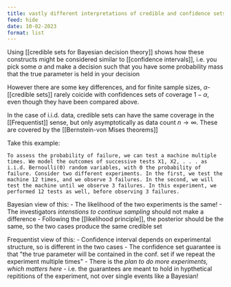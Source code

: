 ```yaml
---
title: vastly different interpretations of credible and confidence sets
feed: hide
date: 10-02-2023
format: list
---
```



Using [[credible sets for Bayesian decision theory]] shows how these constructs might be considered similar to [[confidence intervals]], i.e. you pick some $\alpha$ and make a decision such that you have some probability mass that the true parameter is held in your decision

However there are some key differences, and for finite sample sizes, $\alpha$-[[credible sets]] rarely coicide with confidences sets of coverage $1-\alpha$, even though they have been compared above.

In the case of i.i.d. data, credible sets can have the same coverage in the [[Frequentist]] sense, but only asymptotically as data count $n\to\infty$. These are covered by the [[Bernstein-von Mises theorems]]

Take this example:

	To assess the probability of failure, we can test a machine multiple times. We model the outcomes of successive tests X1, X2, . . . as i.i.d. Bernoulli(Θ) random variables, with Θ the probability of failure. Consider two different experiments. In the first, we test the machine 12 times, and we observe 3 failures. In the second, we will test the machine until we observe 3 failures. In this experiment, we performed 12 tests as well, before observing 3 failures.

Bayesian view of this:
	- The likelihood of the two experiments is the same!
	- The investigators *intenstions to continue sampling* should not make a difference
	- Following the [[likelihood principle]], the posterior should be the same, so the two cases produce the same credible set

Frequentist view of this:
	- Confidence interval depends on experimental structure, so is different in the two cases
	- The confidence set guarantee is that "the true parameter will be contained in the conf. set if we repeat the experiment multiple times"
	- There is the *plan to do more experiments, which matters here*
	- i.e. the guarantees are meant to hold in hypthetical repititions of the experiment, not over single events like a Bayesian!